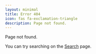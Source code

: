 ```yaml
---
layout: minimal
title: Error 404
icon: fas fa-exclamation-triangle
description: Page not found.
---
```


Page not found.

You can try searching on the [Search](/search.html) page.
